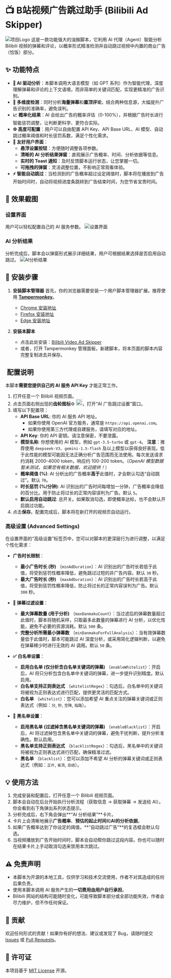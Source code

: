 # 📺 B站视频广告跳过助手 (Bilibili Ad Skipper)

![项目Logo](https://img.picui.cn/free/2025/06/18/68524942bfc36.png )
这是一款功能强大的油猴脚本，它利用 AI 代理（Agent）智能分析 Bilibili 视频的弹幕和评论，以概率形式精准检测并自动跳过视频中内置的商业广告（恰饭）部分。

## ✨ 功能特点

-   **🤖 AI 驱动分析**：本脚本调用大语言模型（如 GPT 系列）作为智能代理，深度理解弹幕和评论的上下文语境，而非简单的关键词匹配，实现更精准的广告识别。
-   **🎯 多维度检测**：同时分析**海量弹幕**和**置顶评论**，结合两种信息源，大幅提升广告识别的准确率，避免误判。
-   **📈 概率化结果**：AI 会给出广告的概率评估（0-100%），并根据广告时长进行智能惩罚调整，让判断更科学、更符合实际。
-   **⚙️ 高度可配置**：用户可以自由配置 API Key、API Base URL、AI 模型、自动跳过概率阈值和时长惩罚系数，满足个性化需求。
-   **🎨 友好用户界面**：
    -   **悬浮设置按钮**：方便随时调整各项参数。
    -   **清晰的 AI 分析结果弹窗**：直观展示广告概率、时间、分析依据等信息。
    -   **实时的 Toast 通知**：及时反馈脚本运行状态，让您掌握一切。
    -   **可拖拽的弹窗**：灵活调整位置，不影响正常观看体验。
-   **⚡️ 智能自动跳过**：当检测到的广告概率超过设定阈值时，脚本将在播放到广告开始时间时，自动将视频进度条跳转到广告结束时间，为您节省宝贵时间。

## 📸 效果截图


### 设置界面
用户可以轻松配置自己的 AI 服务参数。
![设置界面](https://img.picui.cn/free/2025/06/18/685249537fc62.png)

### AI 分析结果
分析完成后，脚本会以弹窗形式展示详细结果，用户可根据结果选择是否启用自动跳过。
![AI分析结果](https://img.picui.cn/free/2025/06/18/685249537ea46.png)

## 🚀 安装步骤

1.  **安装脚本管理器**
    首先，你的浏览器需要安装一个用户脚本管理器扩展。推荐使用 [**Tampermonkey**](https://www.tampermonkey.net/)。
    -   [Chrome 安装地址](https://chrome.google.com/webstore/detail/tampermonkey/dhdgffkkebhmkfjojejmpbldmpobfkfo)
    -   [Firefox 安装地址](https://addons.mozilla.org/en-US/firefox/addon/tampermonkey/)
    -   [Edge 安装地址](https://microsoftedge.microsoft.com/addons/detail/tampermonkey/iikmkjmpaadaobahmlepofghlfgfgbfp)

2.  **安装本脚本**
    -   点击此处安装：[Bilibili Video Ad Skipper](https://greasyfork.org/zh-CN/scripts/539827-bilibili-video-ad-skipper)
    -   或者，打开 Tampermonkey 管理面板，新建脚本，将本页面的脚本内容完整复制进去并保存。

## ️ 配置说明

本脚本**需要您提供自己的 AI 服务 API Key** 才能正常工作。

1.  打开任意一个 Bilibili 视频页面。
2.  点击页面右侧出现的**齿轮图标**⚙️ [<img src="https://img.picui.cn/free/2025/06/18/68524942bfc36.png" alt="设置图标" width="20"/>](https://img.picui.cn/free/2025/06/18/68524942bfc36.png)，打开“AI 广告跳过设置”窗口。
3.  填写以下配置项：
    -   **API Base URL**: 你的 AI 服务 API 地址。
        -   如果你使用 OpenAI 官方服务，通常是 `https://api.openai.com`。
        -   如果你使用第三方代理或自建服务，请填写对应的地址。
    -   **API Key**: 你的 API 密钥。请注意保密，不要泄露。
    -   **模型名称**: 你想使用的 AI 模型，例如 `gpt-3.5-turbo` 或 `gpt-4`。
        **注意**：推荐使用 `deepseek-V3`、`gemini-1.5-flash` 及以上模型以获得良好表现。低于此性能的模型可能因无法正确分析广告范围而无法使用。每次发送请求约消耗 2000-4000 token，响应约 100-200 token。（_OpenAI 模型数据暂未测试，如果您有相关数据，欢迎提供！_）
    -   **概率阈值 (%)**: AI 分析出的广告概率**高于**此值时，才会默认勾选“自动跳过”。默认 `70`。
    -   **时长惩罚 (%/分钟)**: AI 识别出的广告时间每增加一分钟，广告概率会降低的百分比。用于防止将过长的正常内容误判为广告。默认 `5`。
    -   **默认启用自动跳过**: 总开关。如果取消勾选，即使概率达标，也不会默认开启跳过功能。
4.  点击**保存**。配置完成后，脚本将在新打开的视频页自动运行。

### 高级设置 (Advanced Settings)

在设置界面的“高级设置”标签页中，您可以对脚本的更深层行为进行调整，以满足个性化需求：

-   **广告时长限制**：
    -   **最小广告时长 (秒)** （`minAdDuration`）：AI 识别出的广告时长若低于此值，将受到惩罚性概率降低，避免跳过过短的非广告内容。默认 `30` 秒。
    -   **最大广告时长 (秒)** （`maxAdDuration`）：AI 识别出的广告时长若高于此值，将受到惩罚性概率降低，防止将过长的正常内容误判为广告。默认 `300` 秒。

-   **💬 弹幕过滤设置**：
    -   **最大弹幕数量 (用于分析)** （`maxDanmakuCount`）：当过滤后的弹幕数量超过此值时，脚本将随机采样，只取最多此数量的弹幕进行 AI 分析，以优化性能，避免不必要的资源消耗。默认 `500` 条。
    -   **完整分析所需最小弹幕数** （`minDanmakuForFullAnalysis`）：当有效弹幕数量低于此值时，脚本可能跳过 AI 深度分析，或采用简化逻辑判断，以避免在弹幕稀少时进行无效的 AI 调用。默认 `50` 条。

-   **✅ 白名单设置**：
    -   **启用白名单 (仅分析含白名单关键词的弹幕)** （`enableWhitelist`）：开启后，AI 将只分析包含白名单中关键词的弹幕，进一步提升识别精度。默认启用。
    -   **白名单支持正则表达式** （`whitelistRegex`）：勾选后，白名单中的关键词将被视为正则表达式进行匹配，提供更灵活的匹配方式。
    -   **白名单** （`whitelist`）：您可以添加希望 AI 重点关注的弹幕关键词或正则表达式（例如：`分`, `秒`, `空降`, `指路`）。

-   **🚫 黑名单设置**：
    -   **启用黑名单 (过滤掉含黑名单关键词的弹幕)** （`enableBlacklist`）：开启后，AI 将过滤掉包含黑名单中关键词的弹幕，避免干扰判断，提升分析准确性。默认启用。
    -   **黑名单支持正则表达式** （`blacklistRegex`）：勾选后，黑名单中的关键词将被视为正则表达式进行匹配，确保精准过滤。
    -   **黑名单** （`blacklist`）：您可以添加不希望 AI 分析的弹幕关键词或正则表达式（例如：`正片`, `省流`, `总结`）。

## 💡 使用方法

1.  完成安装和配置后，打开任意一个 Bilibili 视频页面。
2.  脚本会自动在后台开始执行分析流程（获取信息 -> 获取弹幕 -> 发送给 AI）。你会看到右下角弹出系列状态提示。
3.  分析完成后，右下角会弹出**“AI 分析结果”**卡片。
4.  卡片上会清晰地展示**广告概率**、**预估的起止时间**和**AI的分析依据**。
5.  如果广告概率达到了你设定的阈值，**“自动跳过广告”**的复选框会默认勾选。
6.  当视频播放到广告开始时间时，脚本会自动帮你跳过这段内容。你也可以随时在结果卡片上手动取消勾选来禁用本次跳过。

## ⚠️ 免责声明

-   本脚本为开源的本地工具，仅供学习和技术交流使用，作者不对其造成的任何后果负责。
-   使用本脚本调用 AI 服务产生的**一切费用由用户自行承担**。
-   Bilibili 网站的结构可能随时变化，可能导致脚本部分或全部功能失效，作者会尽力维护，但不作任何保证。

## 🤝 贡献

欢迎任何形式的贡献！如果你有好的想法、建议或发现了 Bug，请随时提交 [Issues](https://github.com/StarsWhere/Bilibili-Video-Ad-Skipper/issues) 或 [Pull Requests](https://github.com/StarsWhere/Bilibili-Video-Ad-Skipper/pulls)。

## 📜 许可证

本项目基于 [MIT License](./LICENSE) 开源。